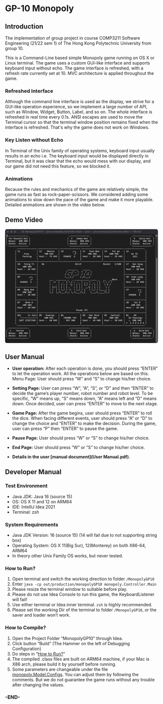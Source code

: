 # GP-10 Monopoly
## Introduction
The implementation of group project in course COMP3211 Software Engineering (21/22 sem 1) of The Hong Kong Polytechnic 
University from group 10.

This is a Command-Line based simple Monopoly game running on OS X or Linux terminal. The game uses a custom GUI-like 
interface and supports keyboard input without echo. The game interface is refreshed, with a refresh rate currently set 
at 10. MVC architecture is applied throughout the game.


### Refreshed Interface
Although the command line interface is used as the display, we strive for a GUI-like operation experience, so we 
implement a large number of API, such as Window, Widget, Button, Label, and so on. The whole interface
is refreshed in real time every 0.1s. ANSI escapes are used to move the Terminal cursor so that the terminal window 
position remains fixed when the interface is refreshed. That's why the game does not work on Windows.
### Key Listen without Echo
In Terminal of the Unix family of operating systems, keyboard input usually results in an echo i.e. The keyboard input
would be displayed directly in Terminal, but it was clear that the echo would mess with our display, and our game 
did not need this feature, so we blocked it.
### Animations
Because the rules and mechanics of the game are relatively simple, the game runs as fast as rock-paper-scissors. We 
considered adding some animations to slow down the pace of the game and make it more playable. Detailed animations are 
shown in the video below.

## Demo Video
[![Watch the video](images/gameboard.png)](https://www.youtube-nocookie.com/embed/D5y0iqo7b1o)

## User Manual
- **User operation:** After each operation is done, you should press “ENTER” to let the operation work. All the operations below are based on this. 
Menu Page: User should press “W” and “S” to change his/her choice.
- **Setting Page:** User can press “W”, “A”, “S”, or “D” and then “ENTER” to decide the game’s player number, robot number and robot level. To be specific, “W” means up, “S” means down, “A” means left and “D” means down. Once decided, user can press “ENTER” to move to the next stage.
- **Game Page:** After the game begins, user should press “ENTER” to roll the dice.
When facing different events, user should press “A” or “D” to change the choice and “ENTER” to make the decision.
During the game, user can press “P” then “ENTER” to pause the game.
- **Pause Page:** User should press “W” or “S” to change his/her choice.
- **End Page:** User should press “W” or “S” to change his/her choice.

- **Details in the user [manual document](User Manual.pdf)**.

## Developer Manual
### Test Environment
- Java JDK: Java 16 (source 15)
- OS: OS X 11 and 12 on ARM64
- IDE: IntelliJ Idea 2021
- Terminal: zsh

### System Requirements
- Java JDK Version: 16 (source 15) (14 will fail due to not supporting string box)
- Operating System: OS X 11(Big Sur), 12(Monterey) on both X86-64, ARM64 
- In theory other Unix Family OS works, but never tested.

### How to Run?
1. Open terminal and switch the working direction to folder `/MonopolyGP10`
2. Enter `java -cp out/production/monopolyGP10 monopoly.Controller.Main`
3. Please resize the terminal window to suitable before play.
4. Please do not use Idea Console to run this game, the KeyboardListener will fail!
5. Use either terminal or Idea inner terminal. `zsh` is highly recommended.
6. Please set the working Dir of the terminal to folder `/MonopolyGP10`, or the saver and loader won’t work.

### How to Compile?
1. Open the Project Folder “MonopolyGP10” through Idea.
2. Click button “Build” (The Hammer on the left of Debugging Configuration)
3. Do steps in “[How to Run?](#how-to-run)”
4. The compiled .class files are built on ARM64 machine, if your Mac is X86 arch, please build it 
by yourself before running.
5. Some parameters are changeable under the file [monopoly.Model.Configs](src/monopoly/Model/Configs.java). 
You can adjust them by following the comments. But we do not guarantee the game runs without any trouble after changing the values.

### -END-